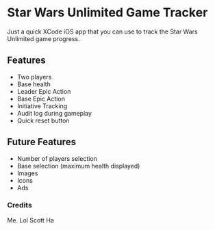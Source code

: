 # Star Wars Unlimited Game Tracker
Just a quick XCode iOS app that you can use to track the Star Wars Unlimited game progress.

## Features
- Two players
- Base health
- Leader Epic Action
- Base Epic Action
- Initiative Tracking
- Audit log during gameplay
- Quick reset button

## Future Features
- Number of players selection
- Base selection (maximum health displayed)
- Images
- Icons
- Ads

### Credits
Me. Lol Scott Ha

